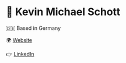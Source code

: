 # 👋 Kevin Michael Schott

🇩🇪 Based in Germany

🌍 [Website](https://www.kms695.de)

👉 [LinkedIn](https://www.linkedin.com/in/kmschott)

<br>

<!-- Credits for the icon overview: https://github.com/alexandresanlim/Badges4-README.md-Profile -->

<!-- [![](https://img.shields.io/badge/website-000000?style=for-the-badge&logo=About.me&logoColor=white)](https://www.kms695.de)
[![](https://img.shields.io/badge/LinkedIn-0077B5?style=for-the-badge&logo=linkedin&logoColor=white)](https://www.linkedin.com/in/kmschott) -->

<!-- ![]() ![]() ![]() -->
